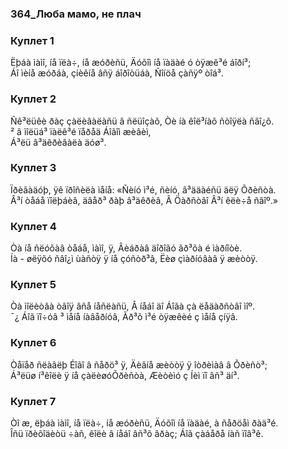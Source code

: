 ### 364_Люба мамо, не плач
### Куплет 1
Ëþáà ìàìî, íå ïëà÷, íå æóðèñü, Äóõîì íå ïàäàé ó òÿæê³é áîðí³; <br/>Áî ìèíå æóðáà, çíèêíå âñÿ áîðîòüáà, Ñîíöå çàñÿº òîá³.
### Куплет 2
Ñê³ëüêè ðàç çàëèâàëàñü â ñëüîçàõ, Òè íà êîë³íàõ ñòîÿëà ñâî¿õ. <br/>² â ìîëüá³ ïàëê³é ïåðåä Áîãîì æèâèì,<br/>Á³ëü â³äêðèâàëà äóø³.
### Куплет 3
Ïðèãàäóþ, ÿê ïðîñèëà ìåíå: «Ñèíó ì³é, ñèíó, â³ääàéñü äëÿ Õðèñòà. <br/>Â³í òåáå ïîëþáèâ, äâåð³ ðàþ â³äêðèâ, Â Öàðñòâî Â³í êëè÷å ñâîº.»
### Куплет 4
Òà íå ñëóõàâ òåáå, ìàìî, ÿ, Âèáðàâ äîðîãó ãð³õà é ìàðíîòè. <br/>Íà - øëÿõó ñâî¿ì ùàñòÿ ÿ íå çóñòð³â, Ëèø çìàðíóâàâ ÿ æèòòÿ.
### Куплет 5
Òà ìîëèòâà òâîÿ âñå íåñëàñü, Â íåáî äî Áîãà çà ëåäàðñòâî ìîº. <br/>¯¿ Áîã ïî÷óâ ³ ìåíå íàâåðíóâ, Ãð³õ ì³é òÿæêèé ç ìåíå çíÿâ.
### Куплет 6
Òåïåð ñëàâëþ Éîãî â ñåðö³ ÿ, Äèâíå æèòòÿ ÿ îòðèìàâ â Õðèñò³; <br/>Á³ëüø í³êîëè ÿ íå çàëèøóÕðèñòà, Æèòèìó ç Íèì ïî âñ³ äí³.
### Куплет 7
Òî æ, ëþáà ìàìî, íå ïëà÷, íå æóðèñü, Äóõîì íå ïàäàé, à ñåðöåì ðàä³é. <br/>Îñü ïðèõîäèòü ÷àñ, êîëè â íåáî âñ³õ âðàç; Áîã çàáåðå íàñ ïîâ³ê.
